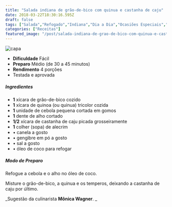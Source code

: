 ```yaml
---
title: "Salada indiana de grão-de-bico com quinua e castanha de caju"
date: 2018-03-22T18:30:16.595Z
draft: false
tags: ["Salada","Refogado","Indiana","Dia a Dia","Ocasiões Especiais","Vegana;Vegetariana","Alimentação saudável","Alimentação vegana","Alimentos aliados da beleza","Alimentos funcionais","Pratos leves - Saladas","Vegetais e legumes","vegetariana","Vegetarianismo"]
categories: ["Receitas"]
featured_image: "/post/salada-indiana-de-grao-de-bico-com-quinua-e-castanha-de-caju.e18ef916.jpeg"
---
```


![capa](/post/salada-indiana-de-grao-de-bico-com-quinua-e-castanha-de-caju.e18ef916.jpeg)

*   **Dificuldade** Fácil
*   **Preparo** Médio (de 30 a 45 minutos)
*   **Rendimento** 4 porções
*   Testada e aprovada
    

##### Ingredientes

*   **1** xícara de grão-de-bico cozido
*   **1** xícara de quinoa (ou quinua) tricolor cozida
*   **1** unidade de cebola pequena cortada em gomos
*   **1** dente de alho cortado
*   **1/2** xícara de castanha de caju picada grosseiramente
*   **1** colher (sopa) de alecrim
*   • canela a gosto
*   • gengibre em pó a gosto
*   • sal a gosto
*   • óleo de coco para refogar

##### Modo de Preparo

Refogue a cebola e o alho no óleo de coco.

Misture o grão-de-bico, a quinua e os temperos, deixando a castanha de caju por último.

_Sugestão da culinarista **Mônica Wagner**. _
